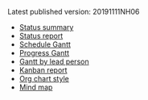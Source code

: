 Latest published version: 20191111NH06
<ul>
<li><a href="status/">Status summary</a></li>
<li><a href="report/">Status report</a></li>
<li><a href="schedule/">Schedule Gantt</a></li>
<li><a href="progress/">Progress Gantt</a></li>
<li><a href="lead/">Gantt by lead person</a></li>
<li><a href="kanban/">Kanban report</a></li>
<li><a href="chart/">Org chart style</a></li>
<li><a href="mindmap/">Mind map</a></li>
</ul>
